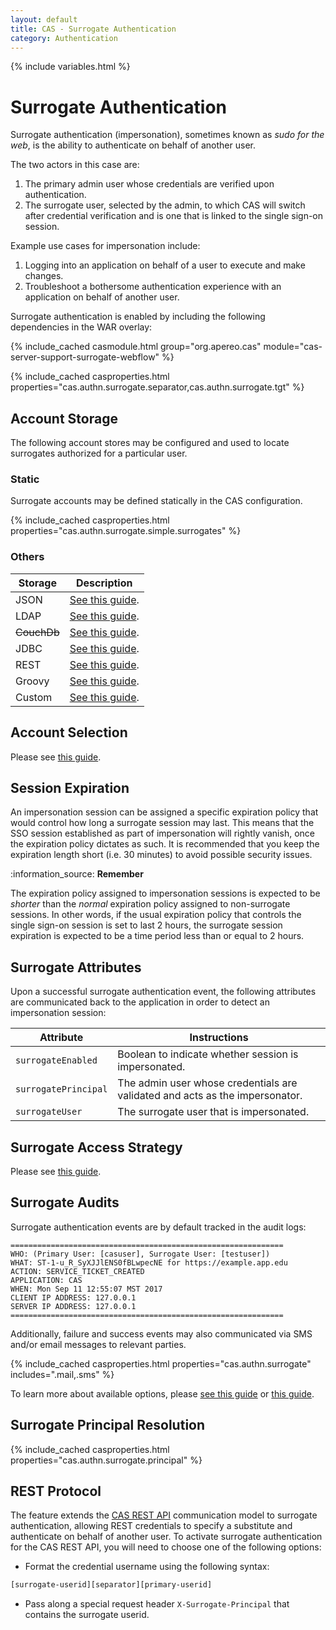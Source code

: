 ```yaml
---
layout: default
title: CAS - Surrogate Authentication
category: Authentication
---
```

{% include variables.html %}


# Surrogate Authentication

Surrogate authentication (impersonation), sometimes known as *sudo for the web*, 
is the ability to authenticate on behalf of another user. 

The two actors in this case are:

1. The primary admin user whose credentials are verified upon authentication.
2. The surrogate user, selected by the admin, to which CAS will switch after credential verification and is one that is linked to the single sign-on session.

Example use cases for impersonation include:

1. Logging into an application on behalf of a user to execute and make changes.
2. Troubleshoot a bothersome authentication experience with an application on behalf of another user.

Surrogate authentication is enabled by including the following dependencies in the WAR overlay:

{% include_cached casmodule.html group="org.apereo.cas" module="cas-server-support-surrogate-webflow" %}

{% include_cached casproperties.html properties="cas.authn.surrogate.separator,cas.authn.surrogate.tgt" %}

## Account Storage

The following account stores may be configured and used to locate surrogates authorized for a particular user.

### Static

Surrogate accounts may be defined statically in the CAS configuration. 

{% include_cached casproperties.html properties="cas.authn.surrogate.simple.surrogates" %}

### Others

| Storage     | Description                                                      |
|-------------|------------------------------------------------------------------|
| JSON        | [See this guide](Surrogate-Authentication-Storage-JSON.html).    |
| LDAP        | [See this guide](Surrogate-Authentication-Storage-LDAP.html).    |
| ~~CouchDb~~ | [See this guide](Surrogate-Authentication-Storage-CouchDb.html). |
| JDBC        | [See this guide](Surrogate-Authentication-Storage-JDBC.html).    |
| REST        | [See this guide](Surrogate-Authentication-Storage-REST.html).    |
| Groovy      | [See this guide](Surrogate-Authentication-Storage-Groovy.html).  |
| Custom      | [See this guide](Surrogate-Authentication-Storage-Custom.html).  |

## Account Selection

Please see [this guide](Surrogate-Authentication-AccountSelection.html).

## Session Expiration

An impersonation session can be assigned a specific expiration policy that would control how long a surrogate session 
may last. This means that the SSO session established as part of impersonation will rightly vanish, once the 
expiration policy dictates as such. It is recommended that you keep the expiration length short (i.e. 30 minutes) to avoid possible security issues.

<div class="alert alert-info">:information_source: <strong>Remember</strong><p>
The expiration policy assigned to impersonation sessions is expected to be <i>shorter</i> than the <i>normal</i> expiration policy
assigned to non-surrogate sessions. In other words, if the usual expiration policy that controls the single sign-on session is set to last
2 hours, the surrogate session expiration is expected to be a time period less than or equal to 2 hours.
</p></div>

## Surrogate Attributes

Upon a successful surrogate authentication event, the following 
attributes are communicated back to the application in order to detect an impersonation session:

| Attribute            | Instructions                                                                 |
|----------------------|------------------------------------------------------------------------------|
| `surrogateEnabled`   | Boolean to indicate whether session is impersonated.                         |
| `surrogatePrincipal` | The admin user whose credentials are validated and acts as the impersonator. |
| `surrogateUser`      | The surrogate user that is impersonated.                                     |

## Surrogate Access Strategy

Please see [this guide](Surrogate-Authentication-AccessStrategy.html).             

## Surrogate Audits

Surrogate authentication events are by default tracked in the audit logs:

```
=============================================================
WHO: (Primary User: [casuser], Surrogate User: [testuser])
WHAT: ST-1-u_R_SyXJJlENS0fBLwpecNE for https://example.app.edu
ACTION: SERVICE_TICKET_CREATED
APPLICATION: CAS
WHEN: Mon Sep 11 12:55:07 MST 2017
CLIENT IP ADDRESS: 127.0.0.1
SERVER IP ADDRESS: 127.0.0.1
=============================================================
```

Additionally, failure and success events may also communicated via SMS and/or email messages to relevant parties. 
     
{% include_cached casproperties.html properties="cas.authn.surrogate" includes=".mail,.sms" %}

To learn more about available options, please [see this guide](../notifications/SMS-Messaging-Configuration.html) 
or [this guide](../notifications/Sending-Email-Configuration.html).
 
## Surrogate Principal Resolution

{% include_cached casproperties.html properties="cas.authn.surrogate.principal" %}

## REST Protocol

The feature extends the [CAS REST API](../protocol/REST-Protocol.html) communication model to surrogate authentication,
allowing REST credentials to specify a substitute and authenticate on behalf of another user. To activate surrogate authentication
for the CAS REST API, you will need to choose one of the following options:

- Format the credential username using the following syntax:

```bash
[surrogate-userid][separator][primary-userid]
```

- Pass along a special request header `X-Surrogate-Principal` that contains the surrogate userid.
